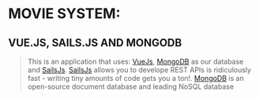 # MOVIE SYSTEM:
## VUE.JS, SAILS.JS AND MONGODB
> This is an application that uses: [VueJs](https://vuejs.org), [MongoDB](https://www.mongodb.com) as our database and [SailsJs](http://sailsjs.org). [SailsJs](http://sailsjs.org) allows you to develope REST APIs is ridiculously fast - writing tiny amounts of code gets you a ton!. [MongoDB](https://www.mongodb.com) is an open-source document database and leading NoSQL database

